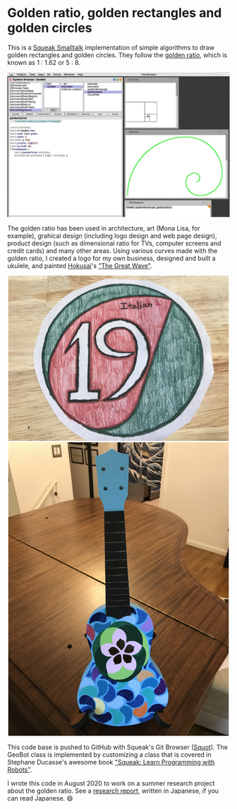 # Golden ratio, golden rectangles and golden circles

This is a [Squeak Smalltalk](https://squeak.org/) implementation of simple algorithms to draw golden rectangles and golden circles. They follow the [golden ratio](https://en.wikipedia.org/wiki/Golden_ratio), which is known as 1 : 1.62 or 5 : 8. 

<p align="center">
  <img src="images/golden-ratio-desktop.jpg" width="800" />
</p>

The golden ratio has been used in architecture, art (Mona Lisa, for example), grahical design (including logo design and web page design), product design (such as dimensional ratio for TVs, computer screens and credit cards) and many other areas. Using various curves made with the golden ratio, I created a logo for my own business, designed and built a ukulele, and painted [Hokusai](https://en.wikipedia.org/wiki/Hokusai)'s ["The Great Wave"](https://en.wikipedia.org/wiki/The_Great_Wave_off_Kanagawa). 

<p align="center">
  <img src="images/logo.jpg" width="500" />
  <br>
  <img src="images/ukulele.jpg" width="500" />
</p>

This code base is pushed to GitHub with Squeak's Git Browser ([Squot](https://github.com/hpi-swa/Squot)). The GeoBot class is implemented by customizing a class that is covered in Stephane Ducasse's awesome book ["Squeak: Learn Programming with Robots"](https://smile.amazon.com/Squeak-Programming-Robots-Technology-Action/dp/1590594916/).

I wrote this code in August 2020 to work on a summer research project about the golden ratio. See a [research report](https://drive.google.com/file/d/1aJgUu42q626hH9AvrM_HHyUy8is_DSw9/view?usp=sharing), written in Japanese, if you can read Japanese. :smile: 
